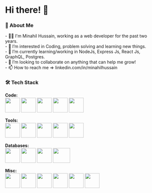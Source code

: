 
<h1>Hi there! 👋 </h1>

<h3>👩 About Me</h3>
- 👩‍💻 I'm Minahil Hussain, working as a web developer for the past two years.<br/>
- 👀 I’m interested in Coding, problem solving and learning new things.<br/>
- 🌱 I’m currently learning/working in NodeJs, Express Js, React Js, GraphQL, Postgres.<br/>
- 💞️ I’m looking to collaborate on anything that can help me grow!<br/>
- 📫 How to reach me => linkedin.com/in/minahilhussain<br/>

<h3>🛠️ Tech Stack</h3>
<p><strong>Code: </strong><br/>
  <img style="height:3rem;width:3rem;" src="https://img.icons8.com/color/512/javascript.png" />
  <img style="height:3rem;width:3rem;" src="https://img.icons8.com/color/512/typescript.png" />
  <img style= "width: 3rem;height: 3rem;" src="https://img.icons8.com/color/512/html-5--v1.png"/>
  <img style="height:3rem;width:3rem;" src="https://img.icons8.com/color/512/css3.png" />
  <img style="height:3rem;width:3rem;" src="https://img.icons8.com/color/512/php.png" />
</p>
<p><strong> Tools: </strong><br/>
  <img style="height:3rem;width:3rem;" src="https://img.icons8.com/color/512/nodejs.png" />
  <img style="height:3rem;width:3rem;" src="https://img.icons8.com/color/512/express-js.png" />
  <img style="height:3rem;width:3rem;" src="https://img.icons8.com/color/512/react-native.png" /> 
  <img style="height:3rem;width:3rem;" src="https://img.icons8.com/color/512/nestjs.png" />
   <img style="height:3rem;width:3rem;" src="https://img.icons8.com/color/512/nextjs.png" />
</p>
<p><strong> Databases: </strong><br/>
  <img style="height:3rem;width:3rem;" src="https://img.icons8.com/color/512/postgreesql.png" />
  <img style="height:3rem;width:3rem;" src="https://img.icons8.com/color/512/mysql-logo.png" />
  <img style="height:3rem;width:3rem;" src="https://img.icons8.com/color/512/mongodb.png" />
  <img  style="height:3rem;width:3.5rem;" src="https://upload.wikimedia.org/wikipedia/commons/thumb/3/38/SQLite370.svg/1200px-SQLite370.svg.png" />
</p>  
<p><strong> Misc: </strong><br/>
 <img style="height:3rem;width:3rem;" src="https://img.icons8.com/color/512/git.png" />
 <img style="height:3rem;width:3rem;" src="https://img.icons8.com/color/512/github.png" />
 <img style="height:3rem;width:3rem;" src="https://img.icons8.com/color/512/graphql.png" />
 <img style="height:3rem;width:3rem;" src="https://img.icons8.com/color/512/api-settings.png" />
 <img style="height:3rem;width:3rem;" src="https://img.icons8.com/color/512/java-coffee-cup-logo--v1.png" />
 <img style="height:3rem;width:3rem;" src="https://img.icons8.com/color/512/python--v1.png" />
</p>

<!---
minahilhussain/minahilhussain is a ✨ special ✨ repository because its `README.md` (this file) appears on your GitHub profile.
You can click the Preview link to take a look at your changes.
--->

